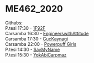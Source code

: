 # ME462_2020

Githubs:  
P.tesi 17:30 - [1F92F](https://github.com/Dengesizizm/ME462Project)  
Carsamba 16:30 - [EngineerswithAttitude](https://github.com/EWA-Mechatronics/ME462-Project)  
Carsamba 17:30 - [GucKaynagi](https://github.com/gner007/ME462)  
Carsamba 22:00 - [Powerpuff Girls](https://github.com/powerpuffgirls462/me462)  
P.tesi 14:30 - [SayMyName](https://github.com/cinaral/saymyname)  
P.tesi 15:30 - [YokAbiCarpmaz](https://github.com/yokabicarpmaz/ME462_ControlSystemsTools)
